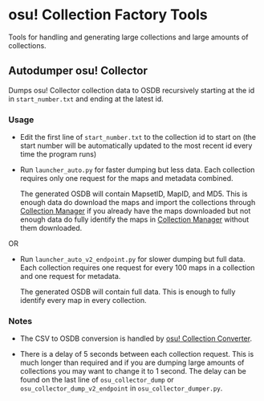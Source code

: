 # osu! Collection Factory Tools

Tools for handling and generating large collections and large amounts of collections.

## Autodumper osu! Collector

Dumps osu! Collector collection data to OSDB recursively starting at the id in `start_number.txt` and ending at the latest id.

### Usage

- Edit the first line of `start_number.txt` to the collection id to start on (the start number will be automatically updated to the most recent id every time the program runs)

- Run `launcher_auto.py` for faster dumping but less data. Each collection requires only one request for the maps and metadata combined. 

    The generated OSDB will contain MapsetID, MapID, and MD5. This is enough data do download the maps and import the collections through [Collection Manager](https://github.com/Piotrekol/CollectionManager) if you already have the maps downloaded but not enough data do fully identify the maps in [Collection Manager](https://github.com/Piotrekol/CollectionManager) without them downloaded.

OR

- Run `launcher_auto_v2_endpoint.py` for slower dumping but full data. Each collection requires one request for every 100 maps in a collection and one request for metadata.

    The generated OSDB will contain full data. This is enough to fully identify every map in every collection.



### Notes

- The CSV to OSDB conversion is handled by [osu! Collection Converter](https://github.com/Kuuuube/osu_CollectionConverter).

- There is a delay of 5 seconds between each collection request. This is much longer than required and if you are dumping large amounts of collections you may want to change it to 1 second. The delay can be found on the last line of `osu_collector_dump` or `osu_collector_dump_v2_endpoint` in `osu_collector_dumper.py`.